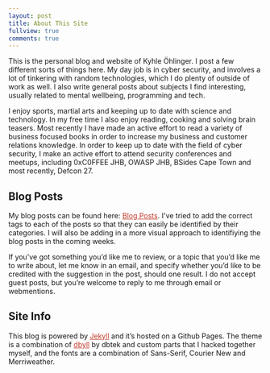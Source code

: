 ```yaml
---
layout: post
title: About This Site
fullview: true
comments: true
---
```


<p>
This is the personal blog and website of Kyhle Öhlinger. I post a few different sorts of things here. My day job is in cyber security, and involves a lot of tinkering with random technologies, which I do plenty of outside of work as well.  I also write general posts about subjects I find interesting, usually related to mental wellbeing, programming and tech.
</p>

<p>
I enjoy sports, martial arts and keeping up to date with science and technology. In my free time I also enjoy reading, cooking and solving brain teasers. Most recently I have made an active effort to read a variety of business focused books in order to increase my business and customer relations knowledge. In order to keep up to date with the field of cyber security, I make an active effort to attend security conferences and meetups, including 0xC0FFEE JHB, OWASP JHB, BSides Cape Town and most recently, Defcon 27. 
</p>


<h2> Blog Posts </h2>
<p>
My blog posts can be found here: <a style="color: #C13929" href="categories.html">Blog Posts</a>. I've tried to add the correct tags to each of the posts so that they can easily be identified by their categories. I will also be adding in a more visual approach to identifiying the blog posts in the coming weeks.
</p>
<p>
If you’ve got something you’d like me to review, or a topic that you’d like me to write about, let me know in an email, and specify whether you’d like to be credited with the suggestion in the post, should one result. I do not accept guest posts, but you’re welcome to reply to me through email or webmentions.
</p>



<h2> Site Info </h2>
<p>
This blog is powered by <a style="color: #C13929" href="https://jekyllrb.com/">Jekyll</a> and it’s hosted on a Github Pages. The theme is a combination of <a style="color:#C13929" href="https://github.com/dbtek/dbyll">dbyll</a> by dbtek and custom parts that I hacked together myself, and the fonts are a combination of Sans-Serif, Courier New and Merriweather.
</p>

